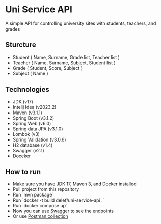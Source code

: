 ﻿# Uni Service API
A simple API for controlling university sites with students, teachers, and grades
<h2>Sturcture</h2>
 <ul>
  <li>Student ( Name, Surname, Grade list, Teacher list )</li>
  <li>Teacher ( Name, Surname, Subject, Student list )</li>
  <li>Grade ( Student, Score, Subject )</li>
  <li>Subject ( Name )</li>
 </ul>
<h2>Technologies</h2>
 <ul>
  <li>JDK (v17)</li>
  <li>Intelij Idea (v2023.2)</li>
  <li>Maven (v3.1.1)</li>
  <li>Spring Boot (v3.1.2)</li>
  <li>Spring Web (v6.0)</li>
  <li>Spring data JPA (v3.1.0)</li>
  <li>Lombok (v3)</li>
  <li>Spring Validation (v3.0.6)</li>
  <li>H2 database (v1.4)</li>
  <li>Swagger (v2.1)</li>
  <li>Doceker</li>
 </ul>
<h2>How to run</h2>
 <ul>
  <li>Make sure you have JDK 17, Maven 3, and Docker installed</li>
  <li>Pull project from this repository</li>
  <li>Run `mvn package`</li>
  <li>Run `docker -t build delef/uni-service-api .`</li>
  <li>Run `docker compose up`</li>
  <li>Now you can use <a href="http://127.0.0.1:8080/swagger-ui/index.html#/">Swagger</a> to see the endpoints</li>
  <li>Or use <a href="https://www.postman.com/winter-flare-675251/workspace/uni-service/collection/27138445-7e9675f7-fe2a-4cc2-a9ce-0df7f1ef1129?action=share&creator=27138445"> Postman collection</a></li>
 </ul>
